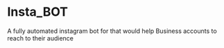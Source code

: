 # Insta_BOT
A fully automated instagram bot for  that would help Business accounts to reach to their audience
